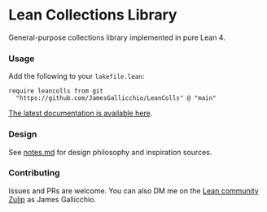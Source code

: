 # Lean Collections Library

General-purpose collections library implemented in pure Lean 4.

### Usage

Add the following to your `lakefile.lean`:
```
require leancolls from git
  "https://github.com/JamesGallicchio/LeanColls" @ "main"
```

[The latest documentation is available here](https://jamesgallicchio.github.io/LeanColls/docs/).

### Design

See [notes.md](notes.md) for design philosophy and inspiration sources.

### Contributing

Issues and PRs are welcome. You can also DM me on the
[Lean community Zulip](https://leanprover.zulipchat.com/)
as James Gallicchio.

